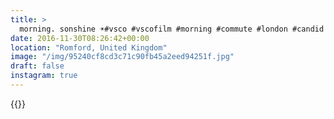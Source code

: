 ```yaml
---
title: >
  morning. sonshine ☀️#vsco #vscofilm #morning #commute #london #candid #peoplewatching
date: 2016-11-30T08:26:42+00:00
location: "Romford, United Kingdom"
image: "/img/95240cf8cd3c71c90fb45a2eed94251f.jpg"
draft: false
instagram: true
---
```


{{<photo src="/img/95240cf8cd3c71c90fb45a2eed94251f.jpg">}}
